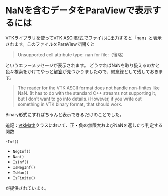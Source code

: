 <!--
title:   ParaViewはVTK ASCIIではなくBinaryでないとNaNを読み込めない
tags:    C++,paraview,vtk
id:      e76091759d1b9f7838c3
private: false
-->
# NaNを含むデータをParaViewで表示するには

VTKライブラリを使ってVTK ASCII形式でファイルに出力すると「nan」と表示されます。このファイルをParaViewで開くと

> Unsupported cell attribute type: nan for file:（後略）

というエラーメッセージが表示されます。
どうすればNaNを取り扱えるのかと色々検索をかけてやっと[解答](https://public.kitware.com/pipermail/paraview/2013-October/029467.html)が見つかりましたので、備忘録として残しておきます。

> The reader for the VTK ASCII format does not handle non-finites like NaN. (It has to do with the standard C++ streams not supporting it, but I don't want to go into details.) However, if you write out something in VTK binary format, that should work.

Binary形式にすればちゃんと表示できるだけのことでした。

追記：[vtkMath](https://www.vtk.org/doc/nightly/html/classvtkMath.html)クラスにおいて、正・負の無限大およびNaNを返したり判定する関数

-`Inf()`
- `NegInf()`
- `Nan()`
- `IsInf()`
- `IsNegInf()`
- `IsNan()`
- `IsFinite()`

が提供されています。